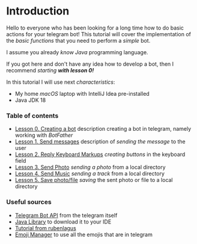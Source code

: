 # Introduction

Hello to everyone who has been looking for a 
long time how to do basic actions for your telegram bot! This tutorial will cover the implementation 
of the *basic functions* that you need to perform a *simple* bot.  

I assume you already *know Java* programming language.  
  
If you got here and don't have any idea how to develop a bot, then I recommend *starting* ***with lesson 0!***

In this tutorial I will use next *characteristics*:
* My home *macOS* laptop with IntelliJ Idea pre-installed
* Java JDK 18

### Table of contents

* [Lesson 0. Creating a bot](lessonsMd/creatingBot.md) description creating a bot in telegram, namely working with *BotFather*
* [Lesson 1. Send messages](lessonsMd/sendMessages.md) description of *sending the message* to the user
* [Lesson 2. Reply Keyboard Markups](lessonsMd/markups.md) *creating buttons* in the keyboard field
* [Lesson 3. Send Photo](lessonsMd/sendPhoto.md) *sending a photo* from a local directory
* [Lesson 4. Send Music](lessonsMd/sendMusic.md) *sending a track* from a local directory
* [Lesson 5. Save photo/file](lessonsMd/savePhotoFile.md) *saving* the sent photo or file to a local directory
    
### Useful sources

* [Telegram Bot API](https://core.telegram.org/bots/api) from the telegram itself
* [Java Library](https://github.com/rubenlagus/TelegramBots) to download it to your IDE
* [Tutorial from rubenlagus](https://github.com/rubenlagus/TelegramBotsExample)
* [Emoji Manager](https://github.com/vdurmont/emoji-java) to use all the emojis that are in telegram